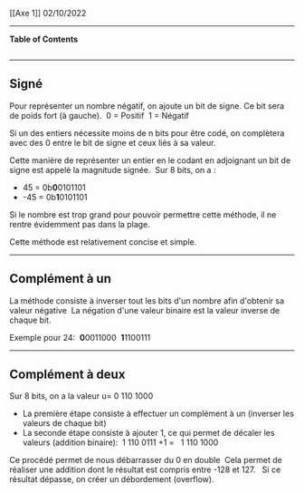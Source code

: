 [[Axe 1]]
02/10/2022
****
**Table of Contents**
```table-of-contents
```

****
## Signé

Pour représenter un nombre négatif, on ajoute un bit de signe. Ce bit sera de poids fort (à gauche). 
	0 = Positif 
	1 = Négatif

Si un des entiers nécessite moins de n bits pour être codé, on complètera avec des 0 entre le bit de signe et ceux liés à sa valeur.


Cette manière de représenter un entier en le codant en adjoignant un bit de signe est appelé la magnitude signée. 
Sur 8 bits, on a : 
- 45 = 0b**0**0101101 
- -45 = 0b**1**0101101

Si le nombre est trop grand pour pouvoir permettre cette méthode, il ne rentre évidemment pas dans la plage.

Cette méthode est relativement concise et simple.


****
## Complément à un

La méthode consiste à inverser tout les bits d'un nombre afin d'obtenir sa valeur négative 
La négation d'une valeur binaire est la valeur inverse de chaque bit. 

Exemple pour 24: 
	**0**0011000 
	**1**1100111


****
## Complément à deux

Sur 8 bits, on a la valeur u= 0 110 1000 
- La première étape consiste à effectuer un complément à un (inverser les valeurs de chaque bit) 
- La seconde étape consiste à ajouter 1, ce qui permet de décaler les valeurs (addition binaire): 
    1 110 0111 +1 =  
    1 110 1000 

Ce procédé permet de nous débarrasser du 0 en double 
Cela permet de réaliser une addition dont le résultat est compris entre -128 et 127.  
Si ce résultat dépasse, on créer un débordement (overflow).
